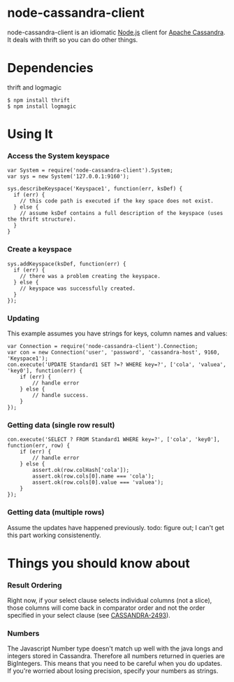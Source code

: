 node-cassandra-client
====================

node-cassandra-client is an idiomatic [Node.js](http://nodejs.org) client for [Apache Cassandra](http://cassandra.apache.org).
It deals with thrift so you can do other things.

Dependencies
====================

thrift and logmagic

    $ npm install thrift
    $ npm install logmagic

Using It
====================

### Access the System keyspace
    var System = require('node-cassandra-client').System;
    var sys = new System('127.0.0.1:9160');

    sys.describeKeyspace('Keyspace1', function(err, ksDef) {
      if (err) {
        // this code path is executed if the key space does not exist.
      } else {
        // assume ksDef contains a full description of the keyspace (uses the thrift structure).
      }
    }
    
### Create a keyspace
    sys.addKeyspace(ksDef, function(err) {
      if (err) {
        // there was a problem creating the keyspace.
      } else {
        // keyspace was successfully created.
      }
    });
    
### Updating
This example assumes you have strings for keys, column names and values:

    var Connection = require('node-cassandra-client').Connection;
    var con = new Connection('user', 'password', 'cassandra-host', 9160, 'Keyspace1');
    con.execute('UPDATE Standard1 SET ?=? WHERE key=?', ['cola', 'valuea', 'key0'], function(err) {
        if (err) {
            // handle error
        } else {
            // handle success.
        }
	});

### Getting data (single row result)
    con.execute('SELECT ? FROM Standard1 WHERE key=?', ['cola', 'key0'], function(err, row) {
        if (err) {
            // handle error
        } else {
            assert.ok(row.colHash['cola']);
            assert.ok(row.cols[0].name === 'cola');
            assert.ok(row.cols[0].value === 'valuea');
        }
    });

### Getting data (multiple rows)
Assume the updates have happened previously.  todo: figure out; I can't get this part working consistenently.
	
Things you should know about
============================
### Result Ordering
Right now, if your select clause selects individual columns (not a slice), those columns will come back
in comparator order and not the order specified in your select clause (see [CASSANDRA-2493](https://issues.apache.org/jira/browse/CASSANDRA-2493)).

### Numbers
The Javascript Number type doesn't match up well with the java longs and integers stored in Cassandra.
Therefore all numbers returned in queries are BigIntegers.  This means that you need to be careful when you
do updates.  If you're worried about losing precision, specify your numbers as strings.